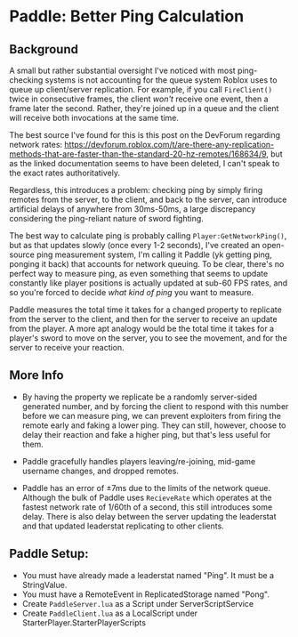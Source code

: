 # Paddle: Better Ping Calculation
## Background
A small but rather substantial oversight I've noticed with most ping-checking systems is not accounting for the queue system Roblox uses to queue up client/server replication. For example, if you call `FireClient()` twice in consecutive frames, the client *won't* receive one event, then a frame later the second. Rather, they're joined up in a queue and the client will receive both invocations at the same time.

The best source I've found for this is this post on the DevForum regarding network rates: https://devforum.roblox.com/t/are-there-any-replication-methods-that-are-faster-than-the-standard-20-hz-remotes/168634/9, but as the linked documentation seems to have been deleted, I can't speak to the exact rates authoritatively.

Regardless, this introduces a problem: checking ping by simply firing remotes from the server, to the client, and back to the server, can introduce artificial delays of anywhere from 30ms-50ms, a large discrepancy considering the ping-reliant nature of sword fighting.

The best way to calculate ping is probably calling `Player:GetNetworkPing()`, but as that updates slowly (once every 1-2 seconds), I've created an open-source ping measurement system, I'm calling it Paddle (yk getting ping, ponging it back) that accounts for network queuing. To be clear, there's no perfect way to measure ping, as even something that seems to update constantly like player positions is actually updated at sub-60 FPS rates, and so you're forced to decide *what kind of ping* you want to measure.

Paddle measures the total time it takes for a changed property to replicate from the server to the client, and then for the server to receive an update from the player. A more apt analogy would be the total time it takes for a player's sword to move on the server, you to see the movement, and for the server to receive your reaction.
## More Info
- By having the property we replicate be a randomly server-sided generated number, and by forcing the client to respond with this number before we can measure ping, we can prevent exploiters from firing the remote early and faking a lower ping. They can still, however, choose to delay their reaction and fake a higher ping, but that's less useful for them.

- Paddle gracefully handles players leaving/re-joining, mid-game username changes, and dropped remotes.

- Paddle has an error of ±7ms due to the limits of the network queue. Although the bulk of Paddle uses `RecieveRate` which operates at the fastest network rate of 1/60th of a second, this still introduces some delay. There is also delay between the server updating the leaderstat and that updated leaderstat replicating to other clients.
## Paddle Setup:
- You must have already made a leaderstat named "Ping". It must be a StringValue.
- You must have a RemoteEvent in ReplicatedStorage named "Pong".
- Create `PaddleServer.lua` as a Script under ServerScriptService
- Create `PaddleClient.lua` as a LocalScript under StarterPlayer.StarterPlayerScripts
